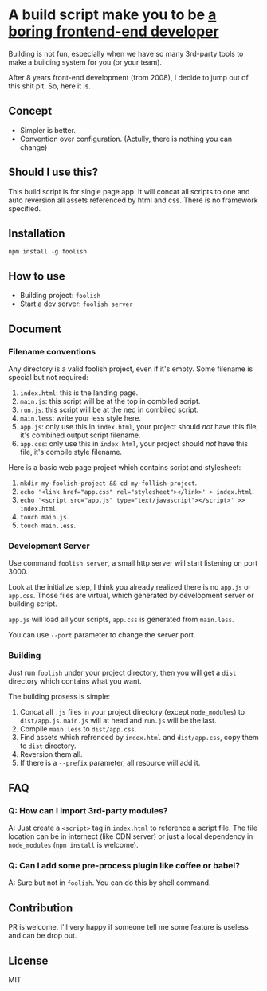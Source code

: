 # A build script make you to be [a boring frontend-end developer]

Building is not fun, especially when we have so many 3rd-party tools to make a building system for you (or your team).

After 8 years front-end development (from 2008), I decide to jump out of this shit pit. So, here it is.

## Concept

* Simpler is better.
* Convention over configuration. (Actully, there is nothing you can change)

## Should I use this?

This build script is for single page app. It will concat all scripts to one and auto reversion all assets referenced by html and css. There is no framework specified.

## Installation

`npm install -g foolish`

## How to use

* Building project: `foolish`
* Start a dev server: `foolish server`

## Document

### Filename conventions

Any directory is a valid foolish project, even if it's empty. Some filename is special but not required:

1. `index.html`: this is the landing page.
2. `main.js`: this script will be at the top in combiled script.
3. `run.js`: this script will be at the ned in combiled script.
4. `main.less`: write your less style here.
5. `app.js`: only use this in `index.html`, your project should *not* have this file, it's combined output script filename.
5. `app.css`: only use this in `index.html`, your project should *not* have this file, it's compile style filename.

Here is a basic web page project which contains script and stylesheet:

1. `mkdir my-foolish-project && cd my-follish-project`.
2. `echo '<link href="app.css" rel="stylesheet"></link>' > index.html`.
3. `echo '<script src="app.js" type="text/javascript"></script>' >> index.html`.
4. `touch main.js`.
5. `touch main.less`.

### Development Server

Use command `foolish server`, a small http server will start listening on port 3000.

Look at the initialize step, I think you already realized there is no `app.js` or `app.css`. Those files are virtual, which generated by development server or building script.

`app.js` will load all your scripts, `app.css` is generated from `main.less`.

You can use `--port` parameter to change the server port.

### Building

Just run `foolish` under your project directory, then you will get a `dist` directory which contains what you want.

The building prosess is simple:

1. Concat all `.js` files in your project directory (except `node_modules`) to `dist/app.js`. `main.js` will at head and `run.js` will be the last.
2. Compile `main.less` to `dist/app.css`.
3. Find assets which refrenced by `index.html` and `dist/app.css`, copy them to `dist` directory.
4. Reversion them all.
5. If there is a `--prefix` parameter, all resource will add it.

## FAQ

### Q: How can I import 3rd-party modules?
A: Just create a `<script>` tag in `index.html` to reference a script file. The file location can be in internect (like CDN server) or just a local dependency in `node_modules` (`npm install` is welcome).

### Q: Can I add some pre-process plugin like coffee or babel?
A: Sure but not in `foolish`. You can do this by shell command. 

## Contribution

PR is welcome. I'll very happy if someone tell me some feature is useless and can be drop out.

## License

MIT

[a boring frontend-end developer]:http://thebfed.com


